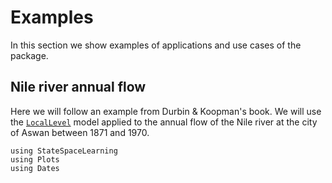 # Examples

In this section we show examples of applications and use cases of the package.

## Nile river annual flow

Here we will follow an example from Durbin & Koopman's book. We will use the [`LocalLevel`](@ref) model applied to the annual flow of the Nile river at the city of Aswan between 1871 and 1970.

```@setup nile
using StateSpaceLearning
using Plots
using Dates
```